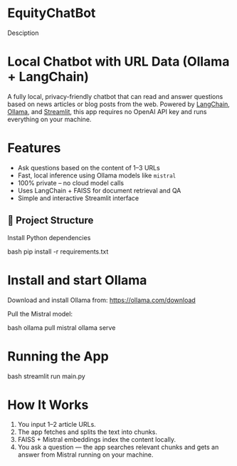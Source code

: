 # EquityChatBot

Desciption

# Local Chatbot with URL Data (Ollama + LangChain)

A fully local, privacy-friendly chatbot that can read and answer questions based on news articles or blog posts from the web. Powered by [LangChain](https://www.langchain.com/), [Ollama](https://ollama.com/), and [Streamlit](https://streamlit.io/), this app requires no OpenAI API key and runs everything on your machine.

# Features

- Ask questions based on the content of 1–3 URLs
- Fast, local inference using Ollama models like `mistral`
- 100% private – no cloud model calls
- Uses LangChain + FAISS for document retrieval and QA
- Simple and interactive Streamlit interface

## 📁 Project Structure

Install Python dependencies

bash
pip install -r requirements.txt

# Install and start Ollama

Download and install Ollama from: https://ollama.com/download

Pull the Mistral model:

bash
ollama pull mistral
ollama serve

# Running the App
bash
streamlit run main.py

# How It Works
1. You input 1–2 article URLs.
2. The app fetches and splits the text into chunks.
3. FAISS + Mistral embeddings index the content locally.
4. You ask a question — the app searches relevant chunks and gets an answer from Mistral running on your machine.
